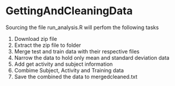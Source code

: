 # GettingAndCleaningData
Sourcing the file run_analysis.R will perfom the following tasks
1. Download zip file
2. Extract the zip file to folder
3. Merge test and train data with their respective files
4. Narrow the data to hold only mean and standard deviation data
5. Add get activity and subject information
6. Combime Subject, Activity and Training data
7. Save the combined the data to mergedcleaned.txt

